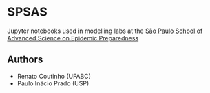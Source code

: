 # SPSAS
Jupyter notebooks  used in modelling labs at the [São Paulo School of Advanced Science on  Epidemic Preparedness](https://sites.usp.br/epischool/en/)

## Authors
* Renato Coutinho (UFABC)
*  Paulo Inácio Prado (USP)

